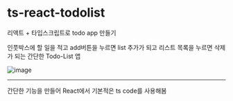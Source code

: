 # ts-react-todolist
리액트 + 타입스크립트로 todo app 만들기

인풋박스에 할 일을 적고 add버튼을 누르면 list 추가가 되고
리스트 목록을 누르면 삭제가 되는 간단한 Todo-List 앱

![image](https://user-images.githubusercontent.com/102638663/178523711-3484cbe8-0dc3-4a65-8ae4-dc0cf800192f.png)

------
간단한 기능을 만들어 React에서 기본적은 ts code를 사용해봄
